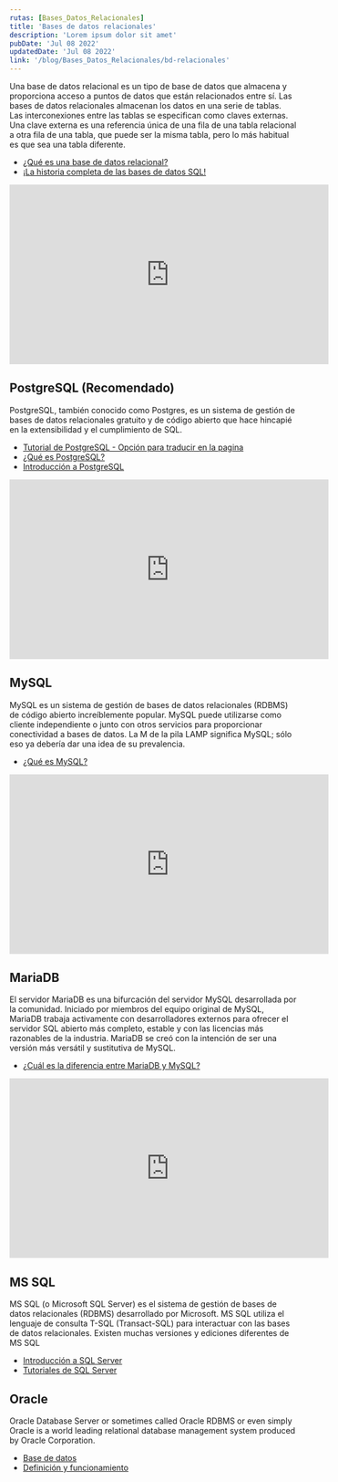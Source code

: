 ```yaml
---
rutas: [Bases_Datos_Relacionales]
title: 'Bases de datos relacionales'
description: 'Lorem ipsum dolor sit amet'
pubDate: 'Jul 08 2022'
updatedDate: 'Jul 08 2022'
link: '/blog/Bases_Datos_Relacionales/bd-relacionales'
---
```


Una base de datos relacional es un tipo de base de datos que almacena y proporciona acceso a puntos de datos que están relacionados entre sí. Las bases de datos relacionales almacenan los datos en una serie de tablas. Las interconexiones entre las tablas se especifican como claves externas. Una clave externa es una referencia única de una fila de una tabla relacional a otra fila de una tabla, que puede ser la misma tabla, pero lo más habitual es que sea una tabla diferente.

* [¿Qué es una base de datos relacional?](https://www.ibm.com/mx-es/topics/relational-databases)
* [¡La historia completa de las bases de datos SQL!](https://ed.team/blog/la-historia-completa-de-las-bases-de-datos-sql-o-relacionales)

<iframe width="560" height="315" src="https://www.youtube.com/embed/uUdKAYl-F7g?si=yVgR-za-Ks8QHvC0" title="YouTube video player" frameborder="0" allow="accelerometer; autoplay; clipboard-write; encrypted-media; gyroscope; picture-in-picture; web-share" allowfullscreen></iframe>

## PostgreSQL (Recomendado)
PostgreSQL, también conocido como Postgres, es un sistema de gestión de bases de datos relacionales gratuito y de código abierto que hace hincapié en la extensibilidad y el cumplimiento de SQL.

* [Tutorial de PostgreSQL - Opción para traducir en la pagina](https://www.geeksforgeeks.org/what-is-postgresql-introduction/)
* [¿Qué es PostgreSQL?](https://www.ibm.com/mx-es/topics/postgresql)
* [Introducción a PostgreSQL](https://medium.com/@diego.coder/introducción-a-postgresql-70dafbaac615)

<iframe width="560" height="315" src="https://www.youtube.com/embed/qw--VYLpxG4?si=IXyQVTnzf2tVtamy" title="YouTube video player" frameborder="0" allow="accelerometer; autoplay; clipboard-write; encrypted-media; gyroscope; picture-in-picture; web-share" allowfullscreen></iframe>

## MySQL
MySQL es un sistema de gestión de bases de datos relacionales (RDBMS) de código abierto increíblemente popular. MySQL puede utilizarse como cliente independiente o junto con otros servicios para proporcionar conectividad a bases de datos. La M de la pila LAMP significa MySQL; sólo eso ya debería dar una idea de su prevalencia.

* [¿Qué es MySQL?](https://cloud.google.com/mysql?hl=es)

<iframe width="560" height="315" src="https://www.youtube.com/embed/96s2i-H7e0w?si=wzQRQIEOOZYxAA_C" title="YouTube video player" frameborder="0" allow="accelerometer; autoplay; clipboard-write; encrypted-media; gyroscope; picture-in-picture; web-share" allowfullscreen></iframe>

## MariaDB
El servidor MariaDB es una bifurcación del servidor MySQL desarrollada por la comunidad. Iniciado por miembros del equipo original de MySQL, MariaDB trabaja activamente con desarrolladores externos para ofrecer el servidor SQL abierto más completo, estable y con las licencias más razonables de la industria. MariaDB se creó con la intención de ser una versión más versátil y sustitutiva de MySQL.

* [¿Cuál es la diferencia entre MariaDB y MySQL?](https://aws.amazon.com/es/compare/the-difference-between-mariadb-vs-mysql/#:~:text=MariaDB%20admite%20el%20cifrado%20de%20registro,el%20cifrado%20de%20registro%20binario.&text=MySQL%20tiene%20menos%20motores%20de,varios%20motores%20en%20una%20tabla.&text=MySQL%20tiene%20dos%20versiones%3A%20MySQL,y%20una%20versión%20de%20GPL.)

<iframe width="560" height="315" src="https://www.youtube.com/embed/RwvpitfevNU?si=07_EHxmFMfg13cKD" title="YouTube video player" frameborder="0" allow="accelerometer; autoplay; clipboard-write; encrypted-media; gyroscope; picture-in-picture; web-share" allowfullscreen></iframe>

## MS SQL
MS SQL (o Microsoft SQL Server) es el sistema de gestión de bases de datos relacionales (RDBMS) desarrollado por Microsoft. MS SQL utiliza el lenguaje de consulta T-SQL (Transact-SQL) para interactuar con las bases de datos relacionales. Existen muchas versiones y ediciones diferentes de MS SQL

* [Introducción a SQL Server](https://www.microsoft.com/es-mx/sql-server)
* [Tutoriales de SQL Server](https://learn.microsoft.com/es-mx/sql/sql-server/tutorials-for-sql-server-2016?view=sql-server-ver15)


## Oracle
Oracle Database Server or sometimes called Oracle RDBMS or even simply Oracle is a world leading relational database management system produced by Oracle Corporation.

* [Base de datos](https://www.oracle.com/mx/database/)
* [Definición y funcionamiento](https://www.ionos.es/digitalguide/hosting/cuestiones-tecnicas/oracle-database/)